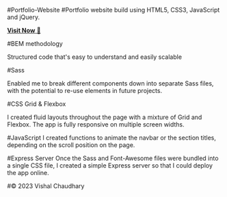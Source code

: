 #Portfolio-Website
#Portfolio website build using HTML5, CSS3, JavaScript and jQuery.

<a href="https://vishalgethub.github.io/portfolio.github.io/" target="_blank">**Visit Now** 🚀</a>

#BEM methodology

Structured code that's easy to understand and easily scalable

#Sass

Enabled me to break different components down into separate Sass files, with the potential to re-use elements in future projects.

#CSS Grid & Flexbox

I created fluid layouts throughout the page with a mixture of Grid and Flexbox. The app is fully responsive on multiple screen widths.

#JavaScript
I created functions to animate the navbar or the section titles, depending on the scroll position on the page.

#Express Server
Once the Sass and Font-Awesome files were bundled into a single CSS file, I created a simple Express server so that I could deploy the app online.

#© 2023 Vishal Chaudhary
